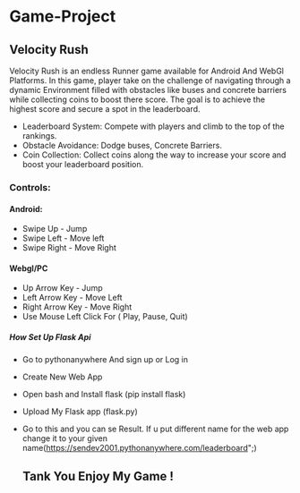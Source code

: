# Game-Project
## Velocity Rush
Velocity Rush is an endless Runner game available for Android And WebGl Platforms. In this game, player take on the challenge of navigating through a dynamic Environment filled with obstacles like buses and concrete barriers while collecting coins to boost there score. The goal is to achieve the highest score and secure a spot in the leaderboard.
- Leaderboard System: Compete with players and climb to the top of the rankings.
- Obstacle Avoidance: Dodge buses, Concrete Barriers.
- Coin Collection: Collect coins along the way to increase your score and boost your leaderboard position.

### Controls:
#### Android:
- Swipe Up - Jump
- Swipe Left - Move left
- Swipe Right - Move Right

#### Webgl/PC
- Up Arrow Key - Jump
- Left Arrow Key - Move Left
- Right Arrow Key - Move Right
- Use Mouse Left Click For ( Play, Pause, Quit)
  
##### How Set Up Flask Api 
- Go to pythonanywhere And sign up or Log in
- Create New Web App
- Open bash and Install flask (pip install flask)
- Upload My Flask app (flask.py)
- Go to this and you can se Result. If u put different name for the web app change it to your given name(https://sendev2001.pythonanywhere.com/leaderboard";)

  ## Tank You Enjoy My Game !
